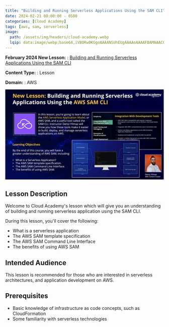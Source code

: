 ```yaml
---
title: "Building and Running Serverless Applications Using the SAM CLI"
date: 2024-02-21 08:00:00 - 0500
categories: [Cloud Academy]
tags: [aws, sam, serverless]
image: 
  path: /assets/img/headers/cloud-academy.webp
  lqip: data:image/webp;base64,iVBORw0KGgoAAAANSUhEUgAAAAoAAAAFBAMAAACOSmBbAAAAG1BMVEUEXNwBWdsSauMFXNwAWdxPk+lQk+kSZdwBWtzJGCWRAAAAHElEQVQIHWNgYBBkAAElEGES5gyiykEEQwcDAwAWbgIAaLKegQAAAABJRU5ErkJggg==
---
```


**February 2024 New Lesson:**
: <a href="https://cloudacademy.com/course/building-running-serverless-applications-using-sam-cli-5711/introduction-17022024214409/" target="_blank">Building and Running Serverless Applications Using the SAM CLI</a>

**Content Type:**
: Lesson

**Domain:**
: AWS

![Pipeline](/assets/img/posts/sam.webp)

## Lesson Description
Welcome to Cloud Academy's lesson which will give you an understanding of building and running serverless application using the SAM CLI.

During this lesson, you'll cover the following:
- What is a serverless application
- The AWS SAM template specification
- The AWS SAM Command Line Interface
- The benefits of using AWS SAM

## Intended Audience
This lesson is recommended for those who are interested in serverless architectures, and application development on AWS.

## Prerequisites
- Basic knowledge of infrastructure as code concepts, such as CloudFormation
- Some familiarity with serverless technologies
